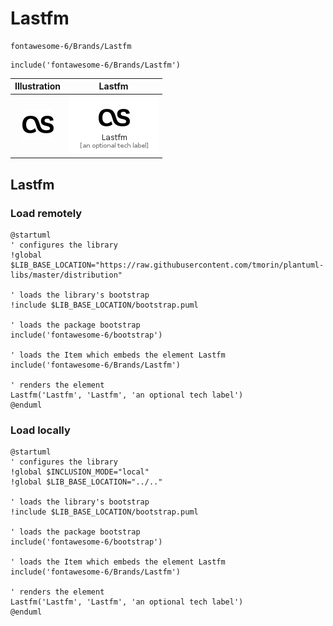 # Lastfm


```text
fontawesome-6/Brands/Lastfm
```

```text
include('fontawesome-6/Brands/Lastfm')
```



| Illustration | Lastfm |
| :---: | :---: |
| ![illustration for Illustration](../../fontawesome-6/Brands/Lastfm.png) | ![illustration for Lastfm](../../fontawesome-6/Brands/Lastfm.Local.png) |




## Lastfm

### Load remotely
```plantuml
@startuml
' configures the library
!global $LIB_BASE_LOCATION="https://raw.githubusercontent.com/tmorin/plantuml-libs/master/distribution"

' loads the library's bootstrap
!include $LIB_BASE_LOCATION/bootstrap.puml

' loads the package bootstrap
include('fontawesome-6/bootstrap')

' loads the Item which embeds the element Lastfm
include('fontawesome-6/Brands/Lastfm')

' renders the element
Lastfm('Lastfm', 'Lastfm', 'an optional tech label')
@enduml
```

### Load locally
```plantuml
@startuml
' configures the library
!global $INCLUSION_MODE="local"
!global $LIB_BASE_LOCATION="../.."

' loads the library's bootstrap
!include $LIB_BASE_LOCATION/bootstrap.puml

' loads the package bootstrap
include('fontawesome-6/bootstrap')

' loads the Item which embeds the element Lastfm
include('fontawesome-6/Brands/Lastfm')

' renders the element
Lastfm('Lastfm', 'Lastfm', 'an optional tech label')
@enduml
```

